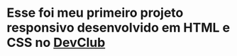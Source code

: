 <h1>Esse foi meu primeiro projeto responsivo desenvolvido em HTML e CSS no <a href=https://rodolfomori.com.br/devclub>DevClub</a></h1>
<div>
<img src="">
<img src="">
</div>